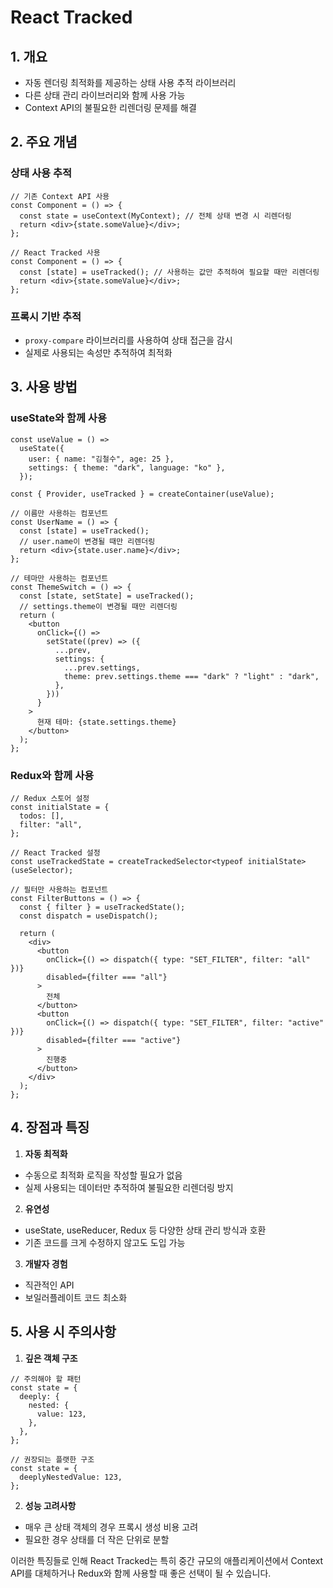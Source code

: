 # React Tracked

## 1. 개요

- 자동 렌더링 최적화를 제공하는 상태 사용 추적 라이브러리
- 다른 상태 관리 라이브러리와 함께 사용 가능
- Context API의 불필요한 리렌더링 문제를 해결

## 2. 주요 개념

### 상태 사용 추적

```tsx
// 기존 Context API 사용
const Component = () => {
  const state = useContext(MyContext); // 전체 상태 변경 시 리렌더링
  return <div>{state.someValue}</div>;
};

// React Tracked 사용
const Component = () => {
  const [state] = useTracked(); // 사용하는 값만 추적하여 필요할 때만 리렌더링
  return <div>{state.someValue}</div>;
};
```

### 프록시 기반 추적

- `proxy-compare` 라이브러리를 사용하여 상태 접근을 감시
- 실제로 사용되는 속성만 추적하여 최적화

## 3. 사용 방법

### useState와 함께 사용

```tsx
const useValue = () =>
  useState({
    user: { name: "김철수", age: 25 },
    settings: { theme: "dark", language: "ko" },
  });

const { Provider, useTracked } = createContainer(useValue);

// 이름만 사용하는 컴포넌트
const UserName = () => {
  const [state] = useTracked();
  // user.name이 변경될 때만 리렌더링
  return <div>{state.user.name}</div>;
};

// 테마만 사용하는 컴포넌트
const ThemeSwitch = () => {
  const [state, setState] = useTracked();
  // settings.theme이 변경될 때만 리렌더링
  return (
    <button
      onClick={() =>
        setState((prev) => ({
          ...prev,
          settings: {
            ...prev.settings,
            theme: prev.settings.theme === "dark" ? "light" : "dark",
          },
        }))
      }
    >
      현재 테마: {state.settings.theme}
    </button>
  );
};
```

### Redux와 함께 사용

```tsx
// Redux 스토어 설정
const initialState = {
  todos: [],
  filter: "all",
};

// React Tracked 설정
const useTrackedState = createTrackedSelector<typeof initialState>(useSelector);

// 필터만 사용하는 컴포넌트
const FilterButtons = () => {
  const { filter } = useTrackedState();
  const dispatch = useDispatch();

  return (
    <div>
      <button
        onClick={() => dispatch({ type: "SET_FILTER", filter: "all" })}
        disabled={filter === "all"}
      >
        전체
      </button>
      <button
        onClick={() => dispatch({ type: "SET_FILTER", filter: "active" })}
        disabled={filter === "active"}
      >
        진행중
      </button>
    </div>
  );
};
```

## 4. 장점과 특징

1. **자동 최적화**

- 수동으로 최적화 로직을 작성할 필요가 없음
- 실제 사용되는 데이터만 추적하여 불필요한 리렌더링 방지

2. **유연성**

- useState, useReducer, Redux 등 다양한 상태 관리 방식과 호환
- 기존 코드를 크게 수정하지 않고도 도입 가능

3. **개발자 경험**

- 직관적인 API
- 보일러플레이트 코드 최소화

## 5. 사용 시 주의사항

1. **깊은 객체 구조**

```tsx
// 주의해야 할 패턴
const state = {
  deeply: {
    nested: {
      value: 123,
    },
  },
};

// 권장되는 플랫한 구조
const state = {
  deeplyNestedValue: 123,
};
```

2. **성능 고려사항**

- 매우 큰 상태 객체의 경우 프록시 생성 비용 고려
- 필요한 경우 상태를 더 작은 단위로 분할

이러한 특징들로 인해 React Tracked는 특히 중간 규모의 애플리케이션에서 Context API를 대체하거나 Redux와 함께 사용할 때 좋은 선택이 될 수 있습니다.
